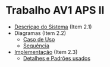 # Trabalho AV1 APS II

- [Descriçao do Sistema](https://github.com/vinimdocarmo/aps2/blob/master/Descri%C3%A7%C3%A3o.md) (Item 2.1)
- Diagramas (Item 2.2)
  - [Caso de Uso]()
  - [Sequência]()
- [Implementação](https://github.com/vinimdocarmo/aps2/tree/master/src/com/company) (Item 2.3)
  - [Detalhes e Padrões usados](https://github.com/vinimdocarmo/aps2/blob/master/Padr%C3%B5es.md)
